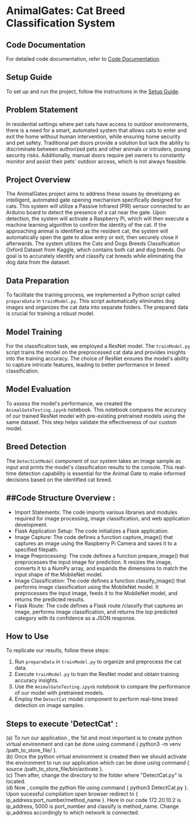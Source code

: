 # AnimalGates: Cat Breed Classification System

## Code Documentation

For detailed code documentation, refer to [Code Documentation](<https://drive.google.com/file/d/1i3etmYkegEtu6930kCCHAxDefadX393r/view?usp=sharing>).

## Setup Guide

To set up and run the project, follow the instructions in the [Setup Guide](<https://drive.google.com/file/d/1N5duG3M1jJXAS-8-FWE1XvjGWI0CA3hk/view?usp=sharing>).

## Problem Statement

In residential settings where pet cats have access to outdoor environments, there is a need for a smart, automated system that allows cats to enter and exit the home without human intervention, while ensuring home security and pet safety. Traditional pet doors provide a solution but lack the ability to discriminate between authorized pets and other animals or intruders, posing security risks. Additionally, manual doors require pet owners to constantly monitor and assist their pets' outdoor access, which is not always feasible.

## Project Overview

The AnimalGates project aims to address these issues by developing an intelligent, automated gate opening mechanism specifically designed for cats. This system will utilize a Passive Infrared (PIR) sensor connected to an Arduino board to detect the presence of a cat near the gate. Upon detection, the system will activate a Raspberry Pi, which will then execute a machine learning algorithm to confirm the identity of the cat. If the approaching animal is identified as the resident cat, the system will automatically open the gate to allow entry or exit, then securely close it afterwards. The system utilizes the Cats and Dogs Breeds Classification Oxford Dataset from Kaggle, which contains both cat and dog breeds. Our goal is to accurately identify and classify cat breeds while eliminating the dog data from the dataset.

## Data Preparation

To facilitate the training process, we implemented a Python script called `prepareData` in `trainModel.py`. This script automatically eliminates dog images and organizes the cat data into separate folders. The prepared data is crucial for training a robust model.

## Model Training

For the classification task, we employed a ResNet model. The `trainModel.py` script trains the model on the preprocessed cat data and provides insights into the training accuracy. The choice of ResNet ensures the model's ability to capture intricate features, leading to better performance in breed classification.

## Model Evaluation

To assess the model's performance, we created the `AnimalGateTesting.ipynb` notebook. This notebook compares the accuracy of our trained ResNet model with pre-existing pretrained models using the same dataset. This step helps validate the effectiveness of our custom model.

## Breed Detection

The `DetectCatModel` component of our system takes an image sample as input and prints the model's classification results to the console. This real-time detection capability is essential for the Animal Gate to make informed decisions based on the identified cat breed.

##Code Structure Overview :
-------------------------
* Import Statements: The code imports various libraries and modules required for image processing, image classification, and web application development.
* Flask Application Setup: The code initializes a Flask application.
* Image Capture: The code defines a function capture_image() that captures an image using the Raspberry Pi Camera and saves it to a specified filepath.
* Image Preprocessing: The code defines a function prepare_image() that preprocesses the input image for prediction. It resizes the image, converts it to a NumPy array, and expands the dimensions to match the input shape of the MobileNet model.
* Image Classification: The code defines a function classify_image() that performs image classification using the MobileNet model. It preprocesses the input image, feeds it to the MobileNet model, and returns the predicted results.
* Flask Route: The code defines a Flask route /classify that captures an image, performs image classification, and returns the top predicted category with its confidence as a JSON response.

## How to Use

To replicate our results, follow these steps:

1. Run `prepareData` in `trainModel.py` to organize and preprocess the cat data.
2. Execute `trainModel.py` to train the ResNet model and obtain training accuracy insights.
3. Use the `AnimalGateTesting.ipynb` notebook to compare the performance of our model with pretrained models.
4. Employ the `DetectCat` model component to perform real-time breed detection on image samples.

## Steps to execute 'DetectCat' :

(a) To run our application , the 1st and most important is to create python virtual environment and can be done using command { python3 -m venv /path_to_store_file/ }.</br>
(b) Once the python virtual environment is created then we should activate the environment to run our application which can be done using command { source /path_to_store_file/bin/activate }.</br>
(c) Then after, change the directory to the folder where "DetectCat.py" is located. </br>
(d) Now , compile the python file using command { python3 DetectCat.py }. Upon sucessful compilation open browser redirect to { ip_address:port_number/method_name }.
Here in our code 172.20.10.2 is ip_address, 5000 is port_number and classify is method_name. Change ip_address accordingly to which network is connected.
